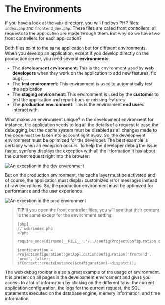 The Environments
================

If you have a look at the `web/` directory, you will find two PHP files:
`index.php` and `frontend_dev.php`. These files are called front controllers:
all requests to the application are made through them. But why do we have two
front controllers for each application?

Both files point to the same application but for different environments.
When you develop an application, except if you develop directly on the
production server, you need several **environments**:

  * The **development environment**: This is the environment used by **web
    developers** when they work on the application to add new features, fix
    bugs, ...
  * The **test environment**: This environment is used to automatically test
    the application.
  * The **staging environment**: This environment is used by the **customer**
    to test the application and report bugs or missing features.
  * The **production environment**: This is the environment **end users**
    interact with.

What makes an environment unique? In the development environment for instance,
the application needs to log all the details of a request to ease the
debugging, but the cache system must be disabled as all changes made to the
code must be taken into account right away. So, the development environment
must be optimized for the developer. The best example is certainly when an
exception occurs. To help the developer debug the issue faster, symfony
displays the exception with all the information it has about the current
request right into the browser:

![An exception in the dev environment](http://www.symfony-project.org/images/jobeet/1_2/01/exception_dev.png)

But on the production environment, the cache layer must be activated and of
course, the application must display customized error messages instead of raw
exceptions. So, the production environment must be optimized for performance
and the user experience.

![An exception in the prod environment](http://www.symfony-project.org/images/jobeet/1_2/01/exception_prod.png)

>**TIP**
>If you open the front controller files, you will see that their content is
>the same except for the environment setting:
>
>     [php]
>     // web/index.php
>     <?php
>
>     require_once(dirname(__FILE__).'/../config/ProjectConfiguration.class.php');
>
>     $configuration = ProjectConfiguration::getApplicationConfiguration('frontend', 'prod', false);
>     sfContext::createInstance($configuration)->dispatch();

The web debug toolbar is also a great example of the usage of environment. It
is present on all pages in the development environment and gives you access to
a lot of information by clicking on the different tabs: the current
application configuration, the logs for the current request, the SQL
statements executed on the database engine, memory information, and time
information.
